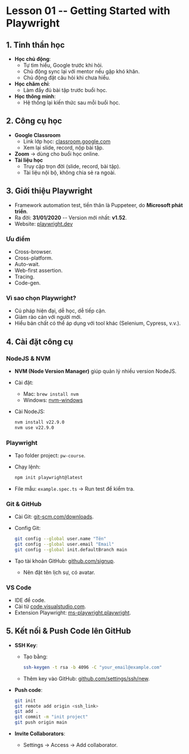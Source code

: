 # Lesson 01 -- Getting Started with Playwright

## 1. Tinh thần học

- **Học chủ động**:
  - Tự tìm hiểu, Google trước khi hỏi.
  - Chủ động sync lại với mentor nếu gặp khó khăn.
  - Chủ động đặt câu hỏi khi chưa hiểu.
- **Học chăm chỉ**:
  - Làm đầy đủ bài tập trước buổi học.
- **Học thông minh**:
  - Hệ thống lại kiến thức sau mỗi buổi học.

## 2. Công cụ học

- **Google Classroom**
  - Link lớp học:
    [classroom.google.com](https://classroom.google.com/)
  - Xem lại slide, record, nộp bài tập.
- **Zoom** → dùng cho buổi học online.
- **Tài liệu học**
  - Truy cập trọn đời (slide, record, bài tập).
  - Tài liệu nội bộ, không chia sẻ ra ngoài.

## 3. Giới thiệu Playwright

- Framework automation test, tiền thân là Puppeteer, do **Microsoft
  phát triển**.
- Ra đời: **31/01/2020** -- Version mới nhất: **v1.52**.
- Website: [playwright.dev](https://playwright.dev/)

### Ưu điểm

- Cross-browser.
- Cross-platform.
- Auto-wait.
- Web-first assertion.
- Tracing.
- Code-gen.

### Vì sao chọn Playwright?

- Cú pháp hiện đại, dễ học, dễ tiếp cận.
- Giảm rào cản với người mới.
- Hiểu bản chất có thể áp dụng với tool khác (Selenium, Cypress,
  v.v.).

## 4. Cài đặt công cụ

### NodeJS & NVM

- **NVM (Node Version Manager)** giúp quản lý nhiều version NodeJS.

- Cài đặt:

  - Mac: `brew install nvm`
  - Windows:
    [nvm-windows](https://github.com/coreybutler/nvm-windows/releases)

- Cài NodeJS:

  ```bash
  nvm install v22.9.0
  nvm use v22.9.0
  ```

### Playwright

- Tạo folder project: `pw-course`.

- Chạy lệnh:

  ```bash
  npm init playwright@latest
  ```

- File mẫu: `example.spec.ts` → Run test để kiểm tra.

### Git & GitHub

- Cài Git: [git-scm.com/downloads](https://git-scm.com/downloads).

- Config Git:

  ```bash
  git config --global user.name "Tên"
  git config --global user.email "Email"
  git config --global init.defaultBranch main
  ```

- Tạo tài khoản GitHub:
  [github.com/signup](https://github.com/signup).

  - Nên đặt tên lịch sự, có avatar.

### VS Code

- IDE để code.
- Cài từ [code.visualstudio.com](https://code.visualstudio.com/).
- Extension Playwright:
  [ms-playwright.playwright](https://marketplace.visualstudio.com/items?itemName=ms-playwright.playwright).

## 5. Kết nối & Push Code lên GitHub

- **SSH Key**:

  - Tạo bằng:

    ```bash
    ssh-keygen -t rsa -b 4096 -C "your_email@example.com"
    ```

  - Thêm key vào GitHub:
    [github.com/settings/ssh/new](https://github.com/settings/ssh/new).

- **Push code**:

  ```bash
  git init
  git remote add origin <ssh_link>
  git add .
  git commit -m "init project"
  git push origin main
  ```

- **Invite Collaborators**:

  - Settings → Access → Add collaborator.

